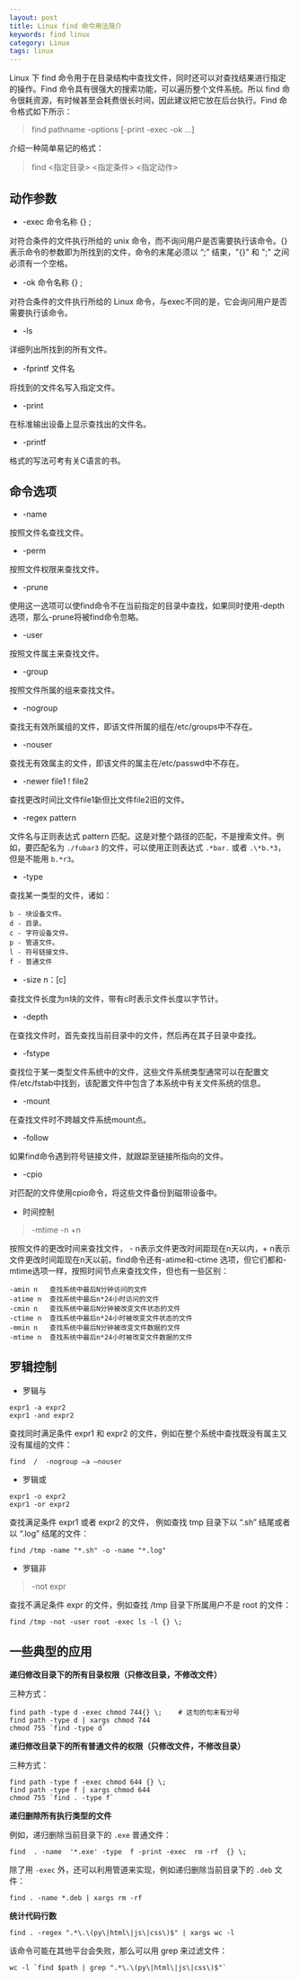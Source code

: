 ```yaml
---
layout: post
title: Linux find 命令用法简介
keywords: find linux
category: Linux
tags: linux
---
```


Linux 下 find 命令用于在目录结构中查找文件，同时还可以对查找结果进行指定的操作。Find 命令具有很强大的搜索功能，可以遍历整个文件系统。所以 find 命令很耗资源，有时候甚至会耗费很长时间，因此建议把它放在后台执行。Find 命令格式如下所示：

> find pathname -options [-print -exec -ok ...]

介绍一种简单易记的格式：

> find <指定目录> <指定条件> <指定动作>

## 动作参数

- \-exec 命令名称 {} \;

对符合条件的文件执行所给的 unix 命令，而不询问用户是否需要执行该命令。{} 表示命令的参数即为所找到的文件，命令的末尾必须以 “\;” 结束，"{}" 和 "\;" 之间必须有一个空格。

- \-ok 命令名称 {} \;

对符合条件的文件执行所给的 Linux 命令，与exec不同的是，它会询问用户是否需要执行该命令。

- \-ls

详细列出所找到的所有文件。

- \-fprintf 文件名

将找到的文件名写入指定文件。

- \-print

在标准输出设备上显示查找出的文件名。

- \-printf

格式的写法可考有关C语言的书。

## 命令选项

- \-name

按照文件名查找文件。

- \-perm

按照文件权限来查找文件。

- \-prune

使用这一选项可以使find命令不在当前指定的目录中查找，如果同时使用-depth选项，那么-prune将被find命令忽略。

- \-user

按照文件属主来查找文件。

- \-group

按照文件所属的组来查找文件。

- \-nogroup

查找无有效所属组的文件，即该文件所属的组在/etc/groups中不存在。

- \-nouser

查找无有效属主的文件，即该文件的属主在/etc/passwd中不存在。

- \-newer file1 ! file2

查找更改时间比文件file1新但比文件file2旧的文件。

- \-regex pattern

文件名与正则表达式 pattern 匹配。这是对整个路径的匹配，不是搜索文件。例如，要匹配名为 `./fubar3` 的文件，可以使用正则表达式 `.*bar.` 或者 `.\*b.*3`，但是不能用 `b.*r3`。

- \-type

查找某一类型的文件，诸如：

```
b - 块设备文件。
d - 目录。
c - 字符设备文件。
p - 管道文件。
l - 符号链接文件。
f - 普通文件
```

- \-size n：[c]

查找文件长度为n块的文件，带有c时表示文件长度以字节计。

- \-depth

在查找文件时，首先查找当前目录中的文件，然后再在其子目录中查找。

- \-fstype

查找位于某一类型文件系统中的文件，这些文件系统类型通常可以在配置文件/etc/fstab中找到，该配置文件中包含了本系统中有关文件系统的信息。

- \-mount

在查找文件时不跨越文件系统mount点。

- \-follow

如果find命令遇到符号链接文件，就跟踪至链接所指向的文件。

- \-cpio

对匹配的文件使用cpio命令，将这些文件备份到磁带设备中。

- 时间控制

> -mtime -n +n

按照文件的更改时间来查找文件， - n表示文件更改时间距现在n天以内，+ n表示文件更改时间距现在n天以前。find命令还有-atime和-ctime 选项，但它们都和-mtime选项一样，按照时间节点来查找文件，但也有一些区别：

```
-amin n   查找系统中最后N分钟访问的文件
-atime n  查找系统中最后n*24小时访问的文件
-cmin n   查找系统中最后N分钟被改变文件状态的文件
-ctime n  查找系统中最后n*24小时被改变文件状态的文件
-mmin n   查找系统中最后N分钟被改变文件数据的文件
-mtime n  查找系统中最后n*24小时被改变文件数据的文件
```

## 罗辑控制

- 罗辑与

```
expr1 -a expr2
expr1 -and expr2
```

查找同时满足条件 expr1 和 expr2 的文件，例如在整个系统中查找既没有属主又没有属组的文件：

```
find  /  -nogroup –a –nouser
```

- 罗辑或

```
expr1 -o expr2
expr1 -or expr2
```

查找满足条件 expr1 或者 expr2 的文件， 例如查找 tmp 目录下以 “.sh” 结尾或者以 “.log” 结尾的文件：

```
find /tmp -name "*.sh" -o -name "*.log"
```

- 罗辑非

> -not expr

查找不满足条件 expr 的文件，例如查找 /tmp 目录下所属用户不是 root 的文件：

```
find /tmp -not -user root -exec ls -l {} \;
```

## 一些典型的应用

**递归修改目录下的所有目录权限（只修改目录，不修改文件）**

三种方式：

```
find path -type d -exec chmod 744{} \;    # 这句的句末有分号
find path -type d | xargs chmod 744
chmod 755 `find -type d`
```

**递归修改目录下的所有普通文件的权限（只修改文件，不修改目录）**

三种方式：

```
find path -type f -exec chmod 644 {} \;
find path -type f | xargs chmod 644
chmod 755 `find . -type f`
```

**递归删除所有执行类型的文件**

例如，递归删除当前目录下的 `.exe` 普通文件：

```
find  . -name  '*.exe' -type  f -print -exec  rm -rf  {} \;
```

除了用 `-exec` 外，还可以利用管道来实现，例如递归删除当前目录下的 `.deb` 文件：

```
find . -name *.deb | xargs rm -rf
```

**统计代码行数**

```
find . -regex ".*\.\(py\|html\|js\|css\)$" | xargs wc -l
```

该命令可能在其他平台会失败，那么可以用 grep 来过滤文件：

```
wc -l `find $path | grep ".*\.\(py\|html\|js\|css\)$"`
```
